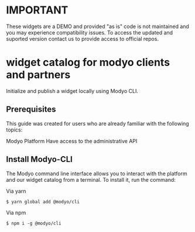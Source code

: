 # IMPORTANT

These widgets are a DEMO and provided "as is" code is not maintained and you may experience compatibility issues.
To access the updated and suported version contact us to provide access to official repos.

# widget catalog for modyo clients and partners

Initialize and publish a widget locally using Modyo CLI.

## Prerequisites
This guide was created for users who are already familiar with the following topics:

Modyo Platform
Have access to the administrative API

## Install Modyo-CLI
The Modyo command line interface allows you to interact with the platform and our widget catalog from a terminal. To install it, run the command:

Via yarn

```$ yarn global add @modyo/cli```

Via npm

```$ npm i -g @modyo/cli```
